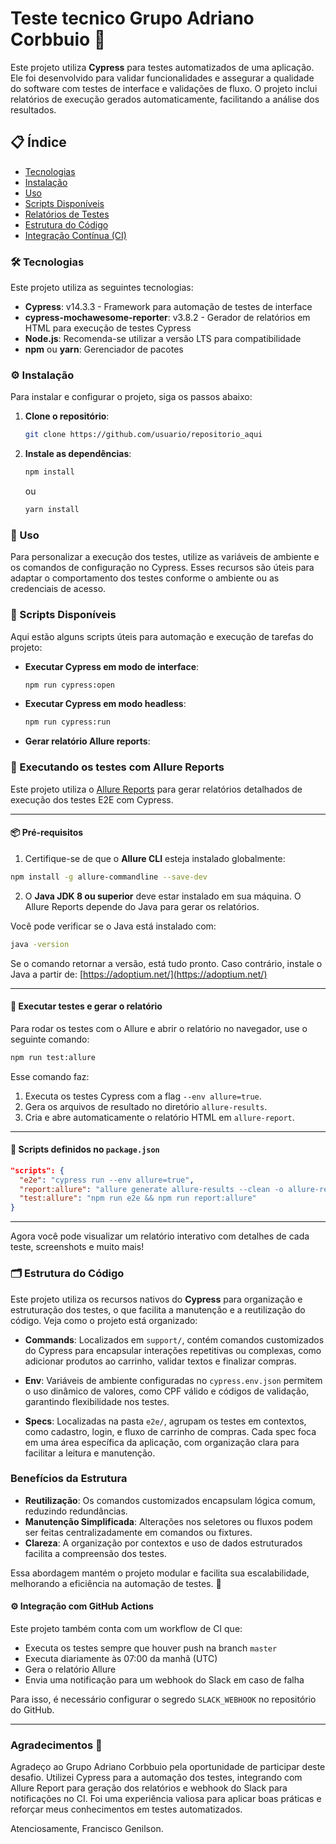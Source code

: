 
# Teste tecnico Grupo Adriano Corbbuio 🚀

Este projeto utiliza **Cypress** para testes automatizados de uma aplicação. Ele foi desenvolvido para validar funcionalidades e assegurar a qualidade do software com testes de interface e validações de fluxo. O projeto inclui relatórios de execução gerados automaticamente, facilitando a análise dos resultados.

## 📋 Índice
- [Tecnologias](#tecnologias)
- [Instalação](#instalação)
- [Uso](#uso)
- [Scripts Disponíveis](#scripts-disponíveis)
- [Relatórios de Testes](#relatórios-de-testes)
- [Estrutura do Código](#estrutura-do-código)
- [Integração Contínua (CI)](#integração-contínua-ci)

### 🛠 Tecnologias
Este projeto utiliza as seguintes tecnologias:
- **Cypress**: v14.3.3 - Framework para automação de testes de interface
- **cypress-mochawesome-reporter**: v3.8.2 - Gerador de relatórios em HTML para execução de testes Cypress
- **Node.js**: Recomenda-se utilizar a versão LTS para compatibilidade
- **npm** ou **yarn**: Gerenciador de pacotes

### ⚙️ Instalação
Para instalar e configurar o projeto, siga os passos abaixo:

1. **Clone o repositório**:
   ```bash
   git clone https://github.com/usuario/repositorio_aqui
   ```

2. **Instale as dependências**:
   ```bash
   npm install
   ```
   ou
   ```bash
   yarn install
   ```

### 🚀 Uso
Para personalizar a execução dos testes, utilize as variáveis de ambiente e os comandos de configuração no Cypress. Esses recursos são úteis para adaptar o comportamento dos testes conforme o ambiente ou as credenciais de acesso.

### 📜 Scripts Disponíveis
Aqui estão alguns scripts úteis para automação e execução de tarefas do projeto:

- **Executar Cypress em modo de interface**:
  ```bash
  npm run cypress:open
  ```
- **Executar Cypress em modo headless**:
  ```bash
  npm run cypress:run
  ```
- **Gerar relatório Allure reports**:
 ### 💪 Executando os testes com Allure Reports

Este projeto utiliza o [Allure Reports](https://docs.qameta.io/allure/) para gerar relatórios detalhados de execução dos testes E2E com Cypress.

---

#### 📦 Pré-requisitos

1. Certifique-se de que o **Allure CLI** esteja instalado globalmente:

```bash
npm install -g allure-commandline --save-dev
```

2. O **Java JDK 8 ou superior** deve estar instalado em sua máquina. O Allure Reports depende do Java para gerar os relatórios.

Você pode verificar se o Java está instalado com:

```bash
java -version
```

Se o comando retornar a versão, está tudo pronto. Caso contrário, instale o Java a partir de:
[https://adoptium.net/](https://adoptium.net/)

---

#### 🚀 Executar testes e gerar o relatório

Para rodar os testes com o Allure e abrir o relatório no navegador, use o seguinte comando:

```bash
npm run test:allure
```

Esse comando faz:

1. Executa os testes Cypress com a flag `--env allure=true`.
2. Gera os arquivos de resultado no diretório `allure-results`.
3. Cria e abre automaticamente o relatório HTML em `allure-report`.

---

#### 🔧 Scripts definidos no `package.json`

```json
"scripts": {
  "e2e": "cypress run --env allure=true",
  "report:allure": "allure generate allure-results --clean -o allure-report && allure open allure-report",
  "test:allure": "npm run e2e && npm run report:allure"
}
```

---

Agora você pode visualizar um relatório interativo com detalhes de cada teste, screenshots e muito mais!



### 🗂 Estrutura do Código

Este projeto utiliza os recursos nativos do **Cypress** para organização e estruturação dos testes, o que facilita a manutenção e a reutilização do código. Veja como o projeto está organizado:

- **Commands**: Localizados em `support/`, contém comandos customizados do Cypress para encapsular interações repetitivas ou complexas, como adicionar produtos ao carrinho, validar textos e finalizar compras.

- **Env**: Variáveis de ambiente configuradas no `cypress.env.json` permitem o uso dinâmico de valores, como CPF válido e códigos de validação, garantindo flexibilidade nos testes.

- **Specs**: Localizadas na pasta `e2e/`, agrupam os testes em contextos, como cadastro, login, e fluxo de carrinho de compras. Cada spec foca em uma área específica da aplicação, com organização clara para facilitar a leitura e manutenção.

### Benefícios da Estrutura
- **Reutilização**: Os comandos customizados encapsulam lógica comum, reduzindo redundâncias.
- **Manutenção Simplificada**: Alterações nos seletores ou fluxos podem ser feitas centralizadamente em comandos ou fixtures.
- **Clareza**: A organização por contextos e uso de dados estruturados facilita a compreensão dos testes.

Essa abordagem mantém o projeto modular e facilita sua escalabilidade, melhorando a eficiência na automação de testes. 🚀

#### ⚙️ Integração com GitHub Actions

Este projeto também conta com um workflow de CI que:

* Executa os testes sempre que houver push na branch `master`
* Executa diariamente às 07:00 da manhã (UTC)
* Gera o relatório Allure
* Envia uma notificação para um webhook do Slack em caso de falha

Para isso, é necessário configurar o segredo `SLACK_WEBHOOK` no repositório do GitHub.

---

### Agradecimentos 🙏
Agradeço ao Grupo Adriano Corbbuio pela oportunidade de participar deste desafio. Utilizei Cypress para a automação dos testes, integrando com Allure Report para geração dos relatórios e webhook do Slack para notificações no CI. Foi uma experiência valiosa para aplicar boas práticas e reforçar meus conhecimentos em testes automatizados.

Atenciosamente,
Francisco Genilson.